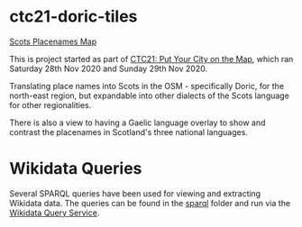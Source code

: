 # ctc21-doric-tiles

[Scots Placenames Map](https://johnnymck.github.io/ctc21-doric-tiles/)

This is project started as part of [CTC21: Put Your City on the Map](https://codethecity.org/what-we-do/hack-weekends/code-the-city-21-put-your-city-on-the-map/), which ran Saturday 28th Nov 2020 and Sunday 29th Nov 2020. 

Translating place names into Scots in the OSM - specifically Doric, for the north-east region, but expandable into other dialects of the Scots language for other regionalities.

There is also a view to having a Gaelic language overlay to show and contrast the placenames in Scotland's three national languages.


# Wikidata Queries

Several SPARQL queries have been used for viewing and extracting Wikidata data. The queries can be found in the [sparql](sparql) folder and run via the [Wikidata Query Service](https://query.wikidata.org).
